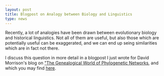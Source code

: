 ```yaml
---
layout: post
title: Blogpost on Analogy between Biology and Linguistics 
type: news
---
```


Recently, a lot of analogies have been drawn between evolutionary biology and historical linguistics. Not all of them are useful, but also those which are potentially useful can be exaggerated, and we can end up seing similarities which are in fact not there.    

I discuss this question in more detail in a blogpost I just wrote for David Morrison's blog on ["The Genealogical World of Phylogenetic Networks](http://phylonetworks.blogspot.de), and which you may find [here](http://phylonetworks.blogspot.fr/2015/07/productive-and-unproductive-analogies.html). 
 
